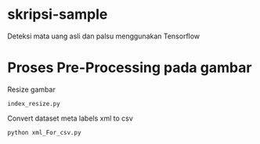 # skripsi-sample
Deteksi mata uang asli dan palsu menggunakan Tensorflow

# Proses Pre-Processing pada gambar
Resize gambar
```
index_resize.py
```

Convert dataset meta labels xml to csv
```
python xml_For_csv.py
```

